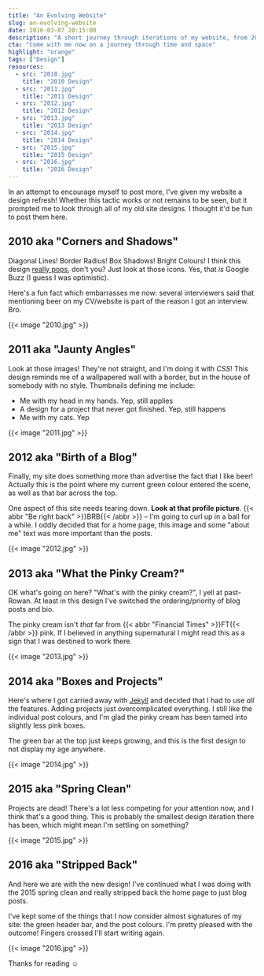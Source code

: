 ```yaml
---
title: "An Evolving Website"
slug: an-evolving-website
date: 2016-03-07 20:15:00
description: "A short journey through iterations of my website, from 2010–2016, and all of the odd decisions I've made along the way."
cta: "Come with me now on a journey through time and space"
highlight: "orange"
tags: ["Design"]
resources:
  - src: "2010.jpg"
    title: "2010 Design"
  - src: "2011.jpg"
    title: "2011 Design"
  - src: "2012.jpg"
    title: "2012 Design"
  - src: "2013.jpg"
    title: "2013 Design"
  - src: "2014.jpg"
    title: "2014 Design"
  - src: "2015.jpg"
    title: "2015 Design"
  - src: "2016.jpg"
    title: "2016 Design"
---
```



In an attempt to encourage myself to post more, I've given my website a design refresh! Whether this tactic works or not remains to be seen, but it prompted me to look through all of my old site designs. I thought it'd be fun to post them here.


2010 aka "Corners and Shadows"
------------------------------

Diagonal Lines! Border Radius! Box Shadows! Bright Colours! I think this design [really pops][pops], don't you? Just look at those icons. Yes, that _is_ Google Buzz (I guess I was optimistic).

Here's a fun fact which embarrasses me now: several interviewers said that mentioning beer on my CV/website is part of the reason I got an interview. Bro.

{{< image "2010.jpg" >}}


2011 aka "Jaunty Angles"
------------------------

Look at those images! They're not straight, and I'm doing it with _CSS_! This design reminds me of a wallpapered wall with a border, but in the house of somebody with no style. Thumbnails defining me include:

  * Me with my head in my hands. Yep, still applies
  * A design for a project that never got finished. Yep, still happens
  * Me with my cats. Yep

{{< image "2011.jpg" >}}


2012 aka "Birth of a Blog"
--------------------------

Finally, my site does something more than advertise the fact that I like beer! Actually this is the point where my current green colour entered the scene, as well as that bar across the top.

One aspect of this site needs tearing down. **Look at that profile picture**. {{< abbr "Be right back" >}}BRB{{< /abbr >}} – I'm going to curl up in a ball for a while. I oddly decided that for a home page, this image and some "about me" text was more important than the posts.

{{< image "2012.jpg" >}}


2013 aka "What the Pinky Cream?"
--------------------------------

OK what's going on here? "What's with the pinky cream?", I yell at past-Rowan. At least in this design I've switched the ordering/priority of blog posts and bio.

The pinky cream isn't _that_ far from {{< abbr "Financial Times" >}}FT{{< /abbr >}} pink. If I believed in anything supernatural I might read this as a sign that I was destined to work there.

{{< image "2013.jpg" >}}


2014 aka "Boxes and Projects"
-----------------------------

Here's where I got carried away with [Jekyll][jekyll] and decided that I had to use _all_ the features. Adding projects just overcomplicated everything. I still like the individual post colours, and I'm glad the pinky cream has been tamed into slightly less pink boxes.

The green bar at the top just keeps growing, and this is the first design to not display my age anywhere.

{{< image "2014.jpg" >}}


2015 aka "Spring Clean"
-----------------------

Projects are dead! There's a lot less competing for your attention now, and I think that's a good thing. This is probably the smallest design iteration there has been, which might mean I'm settling on something?

{{< image "2015.jpg" >}}


2016 aka "Stripped Back"
------------------------

And here we are with the new design! I've continued what I was doing with the 2015 spring clean and really stripped back the home page to just blog posts.

I've kept some of the things that I now consider almost signatures of my site: the green header bar, and the post colours. I'm pretty pleased with the outcome! Fingers crossed I'll start writing again.

{{< image "2016.jpg" >}}

Thanks for reading :relaxed:



[jekyll]: https://jekyllrb.com/
[pops]: http://theoatmeal.com/comics/design_hell
